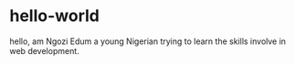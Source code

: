 # hello-world 
hello, am Ngozi Edum a young Nigerian trying to learn the skills involve in web development.

